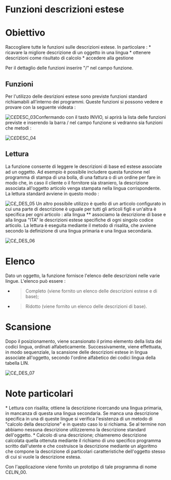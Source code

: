 # Funzioni descrizioni estese
# Obiettivo
Raccogliere tutte le funzioni sulle descrizioni estese. In particolare : 
 \* ricavare la migliore descrizione di un oggetto in una lingua
 \* ottenere descrizioni come risultato di calcolo
 \* accedere alla gestione

Per il dettaglio delle funzioni inserire "/" nel campo funzione.

## Funzioni
Per l'utilizzo delle desrizioni estese sono previste funzioni standard richiamabili all'interno dei programmi.
Queste funzioni si possono vedere e provare con la seguente videata : 

![C£DESC_03](https://doc.smeup.com/immagini/MBDOC_OGG-P_TSTC£8/CXDESC_03.png)Confermando con il tasto INVIO, si aprirà la lista delle funzioni previste e inserendo la barra / nel campo funzione si vedranno sia funzioni che metodi : 

![C£DESC_04](https://doc.smeup.com/immagini/MBDOC_OGG-P_TSTC£8/CXDESC_04.png)
## Lettura
La funzione consente di leggere le descrizioni di base ed estese associate ad un oggetto.
Ad esempio è possibile includere questa funzione nel programma di stampa di una bolla, di una fattura o di un ordine per fare in modo che, in caso il cliente o il fornitore sia straniero, la descrizione associata all'oggetto articolo venga stampata nella lingua corrispondente.
La lettura standard avviene in questo modo : 

![C£_DES_05](https://doc.smeup.com/immagini/MBDOC_OGG-P_TSTC£8/CX_DES_05.png)
Un altro possibile utilizzo è quello di un articolo configurato in cui una parte di descrizione è uguale per tutti gli articoli figli e un'altra è specifica per ogni articolo :  alla lingua \*\* associamo la descrizione di base e alla lingua "ITA" le descrizioni estese specifiche di ogni singolo codice articolo.
La lettura è eseguita mediante il metodo di risalita, che avviene secondo la definizione di una lingua primaria e una lingua secondaria.

![C£_DES_06](https://doc.smeup.com/immagini/MBDOC_OGG-P_TSTC£8/CX_DES_06.png)
# Elenco
Dato un oggetto, la funzione fornisce l'elenco delle descrizioni nelle varie lingue.
L'elenco può essere : 

- >Completo (viene fornito un elenco delle descrizioni estese e di base);

- >Ridotto (viene fornito un elenco delle descrizioni di base).


# Scansione
Dopo il posizionamento, viene scansionato il primo elemento della lista dei codici lingua, ordinati alfabeticamente.
Successivamente, viene effettuata, in modo sequenziale, la scansione delle descrizioni estese in lingua associate all'oggetto, secondo l'ordine alfabetico dei codici lingua della tabella LIN.

![C£_DES_07](https://doc.smeup.com/immagini/MBDOC_OGG-P_TSTC£8/CX_DES_07.png)
# Note particolari
 \* Lettura con risalita; ottiene la descrizione ricercando una lingua primaria, in mancanza di questa una lingua secondaria. Se manca una descrizione specifica in una di queste lingue si verifica l'esistenza di un metodo di "calcolo della descrizione" e in questo caso lo si richiama. Se al termine non abbiamo nessuna descrizione utilizzeremo la descrizione standard dell'oggetto.
 \* Calcolo di una descrizione; chiameremo descrizione calcolata quella ottenuta mediante il richiamo di uno specifico programma scritto dall'utente e che costruisce la descrizione mediante un algoritmo che compone la descrizione di particolari caratteristiche dell'oggetto stesso di cui si vuole la descrizione estesa.

Con l'applicazione viene fornito un prototipo di tale programma di nome C£LIN_00.
